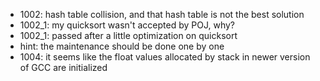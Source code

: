 - 1002: hash table collision, and that hash table is not the best solution
- 1002_1: my quicksort wasn't accepted by POJ, why?
- 1002_1: passed after a little optimization on quicksort
- hint: the maintenance should be done one by one
- 1004: it seems like the float values allocated by stack in newer version of GCC are initialized
